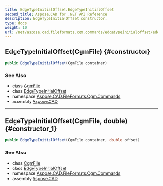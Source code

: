 ```yaml
---
title: EdgeTypeInitialOffset.EdgeTypeInitialOffset
second_title: Aspose.CAD for .NET API Reference
description: EdgeTypeInitialOffset constructor. 
type: docs
weight: 10
url: /net/aspose.cad.fileformats.cgm.commands/edgetypeinitialoffset/edgetypeinitialoffset/
---
```

## EdgeTypeInitialOffset(CgmFile) {#constructor}

```csharp
public EdgeTypeInitialOffset(CgmFile container)
```

### See Also

* class [CgmFile](../../../aspose.cad.fileformats.cgm/cgmfile/)
* class [EdgeTypeInitialOffset](../)
* namespace [Aspose.CAD.FileFormats.Cgm.Commands](../../edgetypeinitialoffset/)
* assembly [Aspose.CAD](../../../)

---

## EdgeTypeInitialOffset(CgmFile, double) {#constructor_1}

```csharp
public EdgeTypeInitialOffset(CgmFile container, double offset)
```

### See Also

* class [CgmFile](../../../aspose.cad.fileformats.cgm/cgmfile/)
* class [EdgeTypeInitialOffset](../)
* namespace [Aspose.CAD.FileFormats.Cgm.Commands](../../edgetypeinitialoffset/)
* assembly [Aspose.CAD](../../../)


